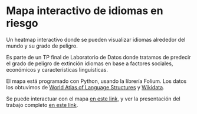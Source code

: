 # Mapa interactivo de idiomas en riesgo
Un heatmap interactivo donde se pueden visualizar idiomas alrededor del mundo y su grado de peligro.

Es parte de un TP final de Laboratorio de Datos donde tratamos de predecir el grado de peligro de extinción idiomas en base a factores sociales, económicos y características linguísticas.

El mapa está programado con Python, usando la librería Folium. Los datos los obtuvimos de [World Atlas of Language Structures](https://wals.info/) y [Wikidata](https://www.wikidata.org/wiki/Wikidata:Main_Page).

Se puede interactuar con el mapa [en este link](https://ingridheuer.github.io/densidad_idiomas/), y ver la presentación del trabajo completo [en este link](https://docs.google.com/presentation/d/1xd8a0J_f3qwdsX8mD9NTtGk8F6Ukbt_R58Ie0Bsfg68/edit?usp=sharing).
